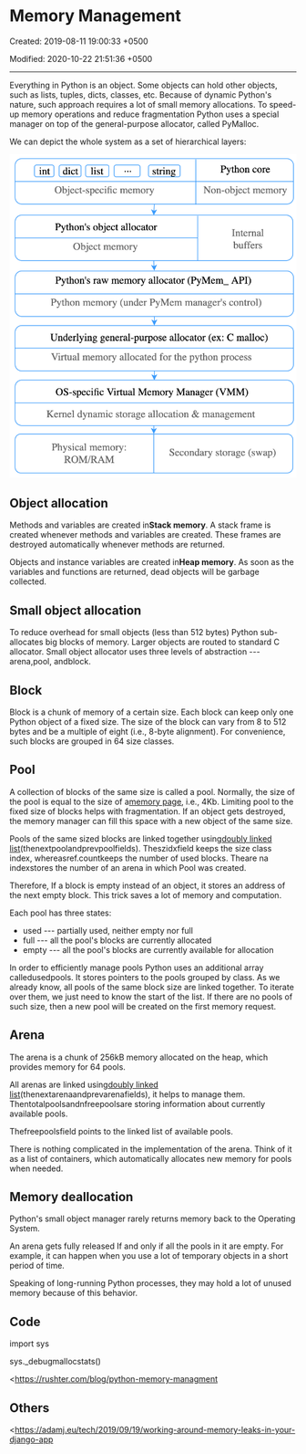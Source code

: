 # Memory Management

Created: 2019-08-11 19:00:33 +0500

Modified: 2020-10-22 21:51:36 +0500

---

Everything in Python is an object. Some objects can hold other objects, such as lists, tuples, dicts, classes, etc. Because of dynamic Python's nature, such approach requires a lot of small memory allocations. To speed-up memory operations and reduce fragmentation Python uses a special manager on top of the general-purpose allocator, called PyMalloc.

We can depict the whole system as a set of hierarchical layers:

![image](media/Memory-Management-image1.png)

## Object allocation

Methods and variables are created in**Stack memory**. A stack frame is created whenever methods and variables are created. These frames are destroyed automatically whenever methods are returned.

Objects and instance variables are created in**Heap memory**. As soon as the variables and functions are returned, dead objects will be garbage collected.

## Small object allocation

To reduce overhead for small objects (less than 512 bytes) Python sub-allocates big blocks of memory. Larger objects are routed to standard C allocator. Small object allocator uses three levels of abstraction ---arena,pool, andblock.

## Block

Block is a chunk of memory of a certain size. Each block can keep only one Python object of a fixed size. The size of the block can vary from 8 to 512 bytes and be a multiple of eight (i.e., 8-byte alignment). For convenience, such blocks are grouped in 64 size classes.

## Pool

A collection of blocks of the same size is called a pool. Normally, the size of the pool is equal to the size of a[memory page](https://en.wikipedia.org/wiki/Page_(computer_memory)), i.e., 4Kb. Limiting pool to the fixed size of blocks helps with fragmentation. If an object gets destroyed, the memory manager can fill this space with a new object of the same size.

Pools of the same sized blocks are linked together using[doubly linked list](https://en.wikipedia.org/wiki/Doubly_linked_list)(thenextpoolandprevpoolfields). Theszidxfield keeps the size class index, whereasref.countkeeps the number of used blocks. Theare na indexstores the number of an arena in which Pool was created.

Therefore, If a block is empty instead of an object, it stores an address of the next empty block. This trick saves a lot of memory and computation.

Each pool has three states:
-   used --- partially used, neither empty nor full
-   full --- all the pool's blocks are currently allocated
-   empty --- all the pool's blocks are currently available for allocation

In order to efficiently manage pools Python uses an additional array calledusedpools. It stores pointers to the pools grouped by class. As we already know, all pools of the same block size are linked together. To iterate over them, we just need to know the start of the list. If there are no pools of such size, then a new pool will be created on the first memory request.

## Arena

The arena is a chunk of 256kB memory allocated on the heap, which provides memory for 64 pools.

All arenas are linked using[doubly linked list](https://en.wikipedia.org/wiki/Doubly_linked_list)(thenextarenaandprevarenafields), it helps to manage them. Thentotalpoolsandnfreepoolsare storing information about currently available pools.

Thefreepoolsfield points to the linked list of available pools.

There is nothing complicated in the implementation of the arena. Think of it as a list of containers, which automatically allocates new memory for pools when needed.

## Memory deallocation

Python's small object manager rarely returns memory back to the Operating System.

An arena gets fully released If and only if all the pools in it are empty. For example, it can happen when you use a lot of temporary objects in a short period of time.

Speaking of long-running Python processes, they may hold a lot of unused memory because of this behavior.

## Code

import sys

sys._debugmallocstats()

<https://rushter.com/blog/python-memory-managment

## Others

<https://adamj.eu/tech/2019/09/19/working-around-memory-leaks-in-your-django-app


